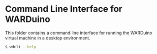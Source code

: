 # Command Line Interface for WARDuino

This folder contains a command line interface for running the WARDuino virtual machine in a desktop environment.


```bash
$ wdcli --help
```

